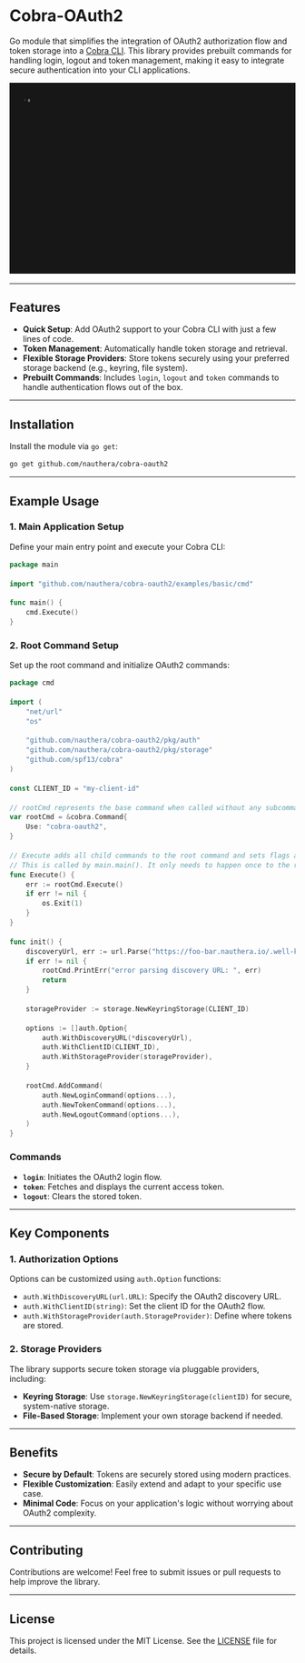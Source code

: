 # Cobra-OAuth2

Go module that simplifies the integration of OAuth2 authorization flow and token storage into a [Cobra CLI](https://github.com/spf13/cobra). This library provides prebuilt commands for handling login, logout and token management, making it easy to integrate secure authentication into your CLI applications.

![Demo](./demo.gif)

---

## Features

- **Quick Setup**: Add OAuth2 support to your Cobra CLI with just a few lines of code.
- **Token Management**: Automatically handle token storage and retrieval.
- **Flexible Storage Providers**: Store tokens securely using your preferred storage backend (e.g., keyring, file system).
- **Prebuilt Commands**: Includes `login`, `logout` and `token` commands to handle authentication flows out of the box.

---

## Installation

Install the module via `go get`:

```sh
go get github.com/nauthera/cobra-oauth2
```

---

## Example Usage

### 1. Main Application Setup

Define your main entry point and execute your Cobra CLI:

```go
package main

import "github.com/nauthera/cobra-oauth2/examples/basic/cmd"

func main() {
	cmd.Execute()
}
```

### 2. Root Command Setup

Set up the root command and initialize OAuth2 commands:

```go
package cmd

import (
	"net/url"
	"os"

	"github.com/nauthera/cobra-oauth2/pkg/auth"
	"github.com/nauthera/cobra-oauth2/pkg/storage"
	"github.com/spf13/cobra"
)

const CLIENT_ID = "my-client-id"

// rootCmd represents the base command when called without any subcommands
var rootCmd = &cobra.Command{
	Use: "cobra-oauth2",
}

// Execute adds all child commands to the root command and sets flags appropriately.
// This is called by main.main(). It only needs to happen once to the rootCmd.
func Execute() {
	err := rootCmd.Execute()
	if err != nil {
		os.Exit(1)
	}
}

func init() {
	discoveryUrl, err := url.Parse("https://foo-bar.nauthera.io/.well-known/openid-configuration")
	if err != nil {
		rootCmd.PrintErr("error parsing discovery URL: ", err)
		return
	}

	storageProvider := storage.NewKeyringStorage(CLIENT_ID)

	options := []auth.Option{
		auth.WithDiscoveryURL(*discoveryUrl),
		auth.WithClientID(CLIENT_ID),
		auth.WithStorageProvider(storageProvider),
	}

	rootCmd.AddCommand(
		auth.NewLoginCommand(options...),
		auth.NewTokenCommand(options...),
		auth.NewLogoutCommand(options...),
	)
}
```

### Commands

- **`login`**: Initiates the OAuth2 login flow.
- **`token`**: Fetches and displays the current access token.
- **`logout`**: Clears the stored token.

---

## Key Components

### 1. **Authorization Options**

Options can be customized using `auth.Option` functions:

- `auth.WithDiscoveryURL(url.URL)`: Specify the OAuth2 discovery URL.
- `auth.WithClientID(string)`: Set the client ID for the OAuth2 flow.
- `auth.WithStorageProvider(auth.StorageProvider)`: Define where tokens are stored.

### 2. **Storage Providers**

The library supports secure token storage via pluggable providers, including:

- **Keyring Storage**: Use `storage.NewKeyringStorage(clientID)` for secure, system-native storage.
- **File-Based Storage**: Implement your own storage backend if needed.

---

## Benefits

- **Secure by Default**: Tokens are securely stored using modern practices.
- **Flexible Customization**: Easily extend and adapt to your specific use case.
- **Minimal Code**: Focus on your application's logic without worrying about OAuth2 complexity.

---

## Contributing

Contributions are welcome! Feel free to submit issues or pull requests to help improve the library.

---

## License

This project is licensed under the MIT License. See the [LICENSE](./LICENSE) file for details.
